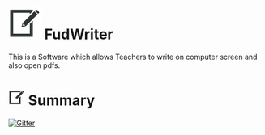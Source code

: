 # ![Alt text](web/images/pen64.png "FudWriter") FudWriter

This is a Software which allows Teachers to write on computer screen and also open pdfs.

# ![Alt text](web/images/pen32.png "Summary") Summary

[![Gitter](https://img.shields.io/badge/Gitter-Join%20Chat,%20Get%20Help,%20Say%20Hello!-green.svg?logo=gitter&style=flat-square)](https://gitter.im/fudfc/fudwriter)

